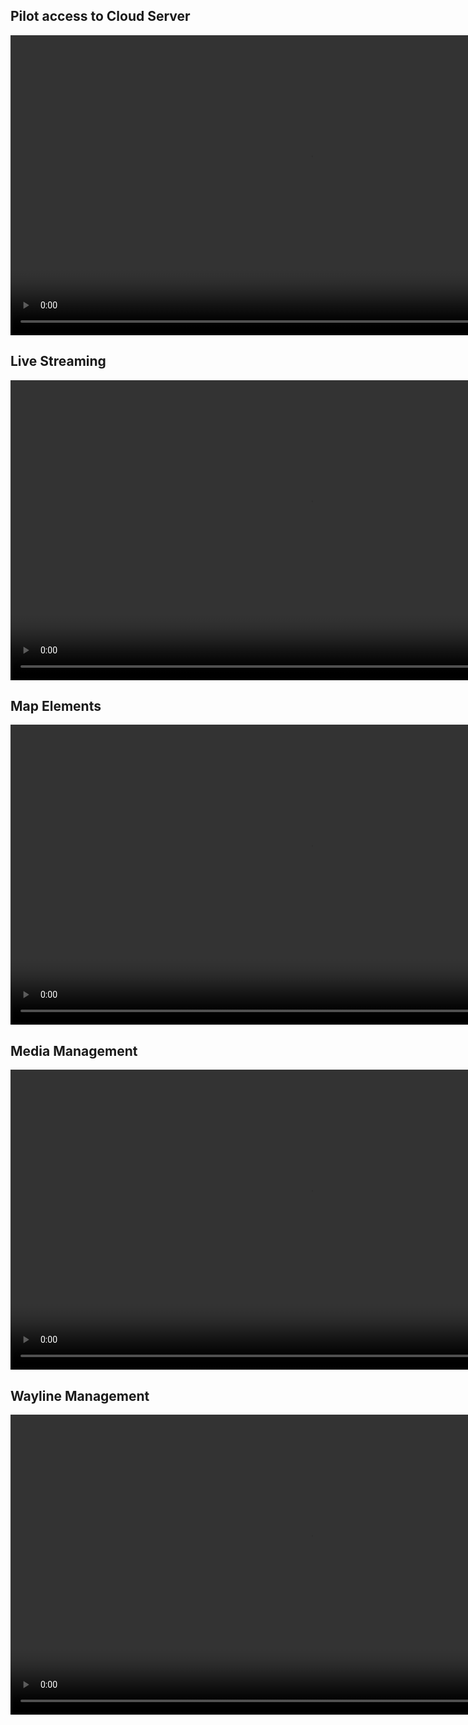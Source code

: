 

## Pilot access to Cloud Server 

<video controls width ="960">

<source src="https://terra-1-g.djicdn.com/71a7d383e71a4fb8887a310eb746b47f/cloudapi/demo/pilot-en.mp4" type = "video/mp4">

</video>


## Live Streaming

<video controls width ="960">

<source src="https://terra-1-g.djicdn.com/71a7d383e71a4fb8887a310eb746b47f/cloudapi/demo/livestream-en.mp4" type = "video/mp4">

</video>


## Map Elements

<video controls width ="960">

<source src="https://terra-1-g.djicdn.com/71a7d383e71a4fb8887a310eb746b47f/cloudapi/demo/map.mp4" type = "video/mp4">

</video>


## Media Management

<video controls width ="960">

<source src="https://terra-1-g.djicdn.com/71a7d383e71a4fb8887a310eb746b47f/cloudapi/demo/media-en.mp4" type = "video/mp4">

</video>


## Wayline Management

<video controls width ="960">

<source src="https://terra-1-g.djicdn.com/71a7d383e71a4fb8887a310eb746b47f/cloudapi/demo/waypoint-en.mp4" type = "video/mp4">

</video>
